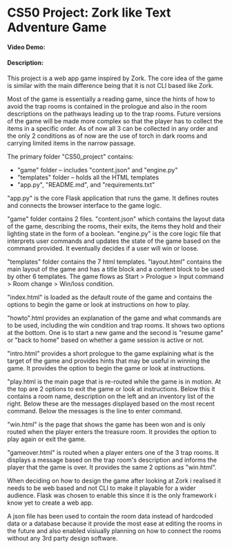 # CS50 Project: Zork like Text Adventure Game
#### Video Demo:  <URL HERE>
#### Description:

This project is a web app game inspired by Zork. The core idea of the game is similar with the main difference being that it is not CLI based like Zork.

Most of the game is essentially a reading game, since the hints of how to avoid the trap rooms is contained in the prologue and also in the room descriptions on the pathways leading up to the trap rooms. Future versions of the game will be made more complex so that the player has to collect the items in a specific order. As of now all 3 can be collected in any order and the only 2 conditions as of now are the use of torch in dark rooms and carrying limited items in the narrow passage.


The primary folder "CS50_project" contains:
- "game" folder – includes "content.json" and "engine.py"
- "templates" folder – holds all the HTML templates
- "app.py", "README.md", and "requirements.txt"

"app.py" is the core Flask application that runs the game. It defines routes and connects the browser interface to the game logic.

"game" folder contains 2 files. "content.json" which contains the layout data of the game, describing the rooms, their exits, the items they hold and their lighting state in the form of a boolean. "engine.py" is the core logic file that interprets user commands and updates the state of the game based on the command provided. It eventually decides if a user will win or loose. 

"templates" folder contains the 7 html templates. "layout.html" contains the main layout of the game and has a title block and a content block to be used by other 6 templates. The game flows as Start > Prologue > Input command > Room change > Win/loss condition.

"index.html" is loaded as the default route of the game and contains the options to begin the game or look at instructions on how to play. 

"howto".html provides an explanation of the game and what commands are to be used, including the win condition and trap rooms. It shows two options at the bottom. One is to start a new game and the second is "resume game" or "back to home" based on whether a game session is active or not.

"intro.html" provides a short prologue to the game explaining what is the target of the game and provides hints that may be useful in winning the game. It provides the option to begin the game or look at instructions.

"play.html is the main page that is re-routed while the game is in motion. At the top are 2 options to exit the game or look at instructions. Below this it contains a room name, description on the left and an inventory list of the right. Below these are the messages displayed based on the most recent command. Below the messages is the line to enter command.

"win.html" is the page that shows the game has been won and is only routed when the player enters the treasure room. It provides the option to play again or exit the game.

"gameover.html" is routed when a player enters one of the 3 trap rooms. It displays a message based on the trap room's description and informs the player that the game is over. It provides the same 2 options as "win.html".

When deciding on how to design the game after looking at Zork i realised it needs to be web based and not CLI to make it playable for a wider audience. Flask was chosen to enable this since it is the only framework i know yet to create a web app.

A json file has been used to contain the room data instead of hardcoded data or a database because it provide the most ease at editing the rooms in the future and also enabled visiually planning on how to connect the rooms without any 3rd party design software. 




